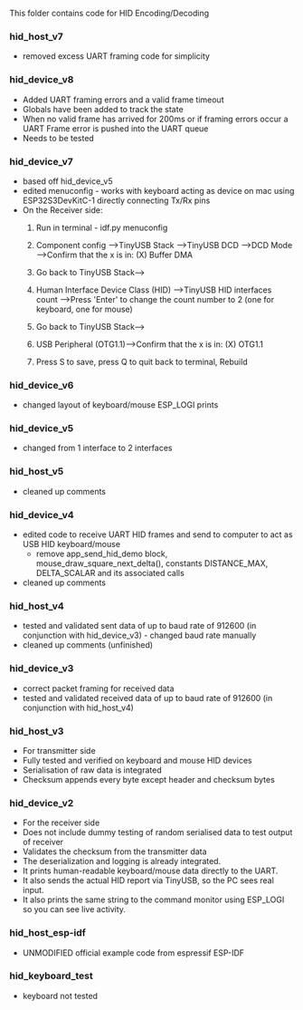 This folder contains code for HID Encoding/Decoding

### hid_host_v7
* removed excess UART framing code for simplicity

### hid_device_v8
* Added UART framing errors and a valid frame timeout
* Globals have been added to track the state
* When no valid frame has arrived for 200ms or if framing errors occur a UART Frame error is pushed into the UART queue
* Needs to be tested


### hid_device_v7
* based off hid_device_v5
* edited menuconfig - works with keyboard acting as device on mac using ESP32S3DevKitC-1 directly connecting Tx/Rx pins
*  On the Receiver side:
	1. Run in terminal - idf.py menuconfig
	2. Component config -->TinyUSB Stack -->TinyUSB DCD -->DCD Mode -->Confirm that the x is in: (X) Buffer DMA

	1. Go back to TinyUSB Stack-->
	2. Human Interface Device Class (HID) -->TinyUSB HID interfaces count -->Press 'Enter' to change the count number to 2 (one for keyboard, one for mouse)

	1. Go back to TinyUSB Stack-->
	2. USB Peripheral (OTG1.1)-->Confirm that the x is in: (X) OTG1.1
	3. Press S to save, press Q to quit back to terminal, Rebuild

### hid_device_v6
* changed layout of keyboard/mouse ESP_LOGI prints

### hid_device_v5
* changed from 1 interface to 2 interfaces

### hid_host_v5
* cleaned up comments

### hid_device_v4
* edited code to receive UART HID frames and send to computer to act as USB HID keyboard/mouse
  * remove app_send_hid_demo block, mouse_draw_square_next_delta(), constants DISTANCE_MAX, DELTA_SCALAR and its associated calls
* cleaned up comments

### hid_host_v4
* tested and validated sent data of up to baud rate of 912600 (in conjunction with hid_device_v3) - changed baud rate manually
* cleaned up comments (unfinished)

### hid_device_v3
* correct packet framing for received data
* tested and validated received data of up to baud rate of 912600 (in conjunction with hid_host_v4)

### hid_host_v3
* For transmitter side
* Fully tested and verified on keyboard and mouse HID devices
* Serialisation of raw data is integrated
* Checksum appends every byte except header and checksum bytes

### hid_device_v2
* For the receiver side
* Does not include dummy testing of random serialised data to test output of receiver
* Validates the checksum from the transmitter data
* The deserialization and logging is already integrated.
* It prints human-readable keyboard/mouse data directly to the UART.
* It also sends the actual HID report via TinyUSB, so the PC sees real input.
* It also prints the same string to the command monitor using ESP_LOGI so you can see live activity.

### hid_host_esp-idf
* UNMODIFIED official example code from espressif ESP-IDF

### hid_keyboard_test
* keyboard not tested
